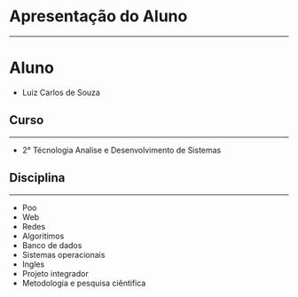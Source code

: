 # Apresentação do Aluno
**********************
# Aluno
   * Luiz Carlos de Souza
## Curso
**********************
   * 2° Técnologia Analise e Desenvolvimento de Sistemas   
## Disciplina
**********************

* Poo
* Web
* Redes
* Algoritimos
* Banco de dados
* Sistemas operacionais
* Ingles
* Projeto integrador
* Metodologia e pesquisa ciêntifica
 

